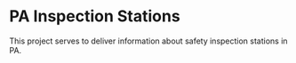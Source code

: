 # PA Inspection Stations

This project serves to deliver information about safety inspection stations in PA.
